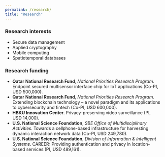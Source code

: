 ```yaml
---
permalink: /research/
title: "Research"
---
```


### Research interests
* Secure data management
* Applied cryptography
* Mobile computing
* Spatiotemporal databases

### Research funding
* **Qatar National Research Fund**, _National Priorities Research Program_. Endpoint secured multisensor interface chip for IoT applications (Co-PI, USD 500,000).
* **Qatar National Research Fund**, _National Priorities Research Program_. Extending blockchain technology – a novel paradigm and its applications to cybersecurity and fintech (Co-PI, USD 600,000).
* **HBKU Innovation Center**. Privacy-preserving video surveillance (PI, USD 14,000).
* **U.S. National Science Foundation**, _SBE Office of Multidisciplinary Activities_. Towards a cellphone-based infrastructure for harvesting dynamic interaction network data (Co-PI, USD 249,780).
* **U.S. National Science Foundation**, _Division of Information & Intelligent Systems_. CAREER: Providing authentication and privacy in location-based services (PI, USD 489,161).
